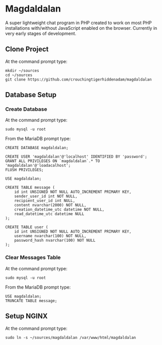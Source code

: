 # Magdaldalan
A super lightweight chat program in PHP created to work on most PHP installations with/without JavaScript enabled on the browser.
Currently in very early stages of development.

## Clone Project

At the command prompt type:
```
mkdir ~/sources
cd ~/sources
git clone https://github.com/crouchingtigerhiddenadam/magdaldalan
```

## Database Setup

### Create Database

At the command prompt type:
```
sudo mysql -u root
```

From the MariaDB prompt type:
```
CREATE DATABASE magdaldalan;

CREATE USER 'magdaldalan'@'localhost' IDENTIFIED BY 'password';
GRANT ALL PRIVILEGES ON `magdaldalan`.* TO 'magdaldalan'@'loadacalhost';
FLUSH PRIVILEGES;

USE magdaldalan;

CREATE TABLE message (
    id int UNSIGNED NOT NULL AUTO_INCREMENT PRIMARY KEY,
    sender_user_id int NOT NULL,
    recipient_user_id int NULL,
    content nvarchar(2000) NOT NULL,
    creation_datetime_utc datetime NOT NULL,
    read_datetime_utc datetime NULL
);

CREATE TABLE user (
    id int UNSIGNED NOT NULL AUTO_INCREMENT PRIMARY KEY,
    username nvarchar(100) NOT NULL,
    password_hash nvarchar(100) NOT NULL
);
```

### Clear Messages Table

At the command prompt type:
```
sudo mysql -u root
```

From the MariaDB prompt type:
```
USE magdaldalan;
TRUNCATE TABLE message;
```

## Setup NGINX

At the command prompt type:
```
sudo ln -s ~/sources/magdaldalan /var/www/html/magdaldalan
```